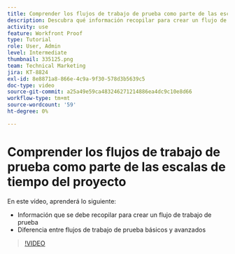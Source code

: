 ```yaml
---
title: Comprender los flujos de trabajo de prueba como parte de las escalas de tiempo del proyecto
description: Descubra qué información recopilar para crear un flujo de trabajo de prueba y la diferencia entre los flujos de trabajo de prueba básicos y avanzados en [!DNL  Workfront].
activity: use
feature: Workfront Proof
type: Tutorial
role: User, Admin
level: Intermediate
thumbnail: 335125.png
team: Technical Marketing
jira: KT-8824
exl-id: 8e8871a8-866e-4c9a-9f30-578d3b5639c5
doc-type: video
source-git-commit: a25a49e59ca483246271214886ea4dc9c10e8d66
workflow-type: tm+mt
source-wordcount: '59'
ht-degree: 0%

---
```


# Comprender los flujos de trabajo de prueba como parte de las escalas de tiempo del proyecto

En este vídeo, aprenderá lo siguiente:

* Información que se debe recopilar para crear un flujo de trabajo de prueba
* Diferencia entre flujos de trabajo de prueba básicos y avanzados

>[!VIDEO](https://video.tv.adobe.com/v/335125/?quality=12&learn=on)



